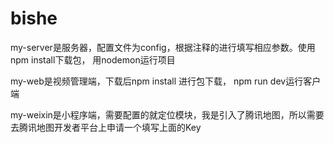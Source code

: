 # bishe
my-server是服务器，配置文件为config，根据注释的进行填写相应参数。使用npm install下载包， 用nodemon运行项目

my-web是视频管理端，下载后npm install 进行包下载，
npm run dev运行客户端

my-weixin是小程序端，需要配置的就定位模块，我是引入了腾讯地图，所以需要去腾讯地图开发者平台上申请一个填写上面的Key

